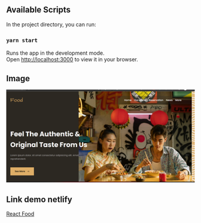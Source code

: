## Available Scripts

In the project directory, you can run:

### `yarn start`

Runs the app in the development mode.\
Open [http://localhost:3000](http://localhost:3000) to view it in your browser.

## Image

![](src/assets/ui.png)

## Link demo netlify

[React Food](https://splendid-chebakia-6840c0.netlify.app)